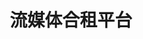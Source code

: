 ---
layout: home

title: 流媒体合租平台  
titleTemplate: 使用指南

hero:
  name: 流媒体合租平台
  text: 海外流媒体会员应有尽有
  tagline: 订阅Netflix高级会员，油管家庭组会员，Spotify会员等多种国际流媒体会员账号，并轻松管理续费。
  image: https://cdn.jsdelivr.net/gh/vanhiupun/pic@1.0/img/The-explosion-of-streaming-services-in-Asia-Pacific-streaming-services-1.png
  actions:
    - theme: brand
      text: 立即开始 →  
      link: /hzpt/mtsd
---